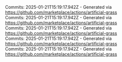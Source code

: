 Commits: 2025-01-21T15:19:17.942Z - Generated via https://github.com/marketplace/actions/artificial-grass
<br>
Commits: 2025-01-21T15:19:17.942Z - Generated via https://github.com/marketplace/actions/artificial-grass
<br>
Commits: 2025-01-21T15:19:17.942Z - Generated via https://github.com/marketplace/actions/artificial-grass
<br>
Commits: 2025-01-21T15:19:17.942Z - Generated via https://github.com/marketplace/actions/artificial-grass
<br>
Commits: 2025-01-21T15:19:17.942Z - Generated via https://github.com/marketplace/actions/artificial-grass
<br>
